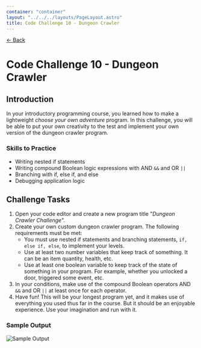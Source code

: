 ```yaml
---
container: "container"
layout: "../../../layouts/PageLayout.astro"
title: Code Challenge 10 - Dungeon Crawler
---
```


[← Back](/courses/code-challenges/)

# Code Challenge 10 - Dungeon Crawler

## Introduction

In your introductory programming course, you learned how to make a lightweight _choose your own adventure_ program. In this challenge, you will be able to put your own creativity to the test and implement your own version of the dungeon crawler program.

### Skills to Practice

- Writing nested if statements
- Writing compound Boolean logic expressions with AND `&&` and OR `||`
- Branching with if, else if, and else
- Debugging application logic

## Challenge Tasks

1. Open your code editor and create a new program title "_Dungeon Crawler Challenge_".
2. Create your own custom dungeon crawler program. The following requirements must be met:
   - You must use nested if statements and branching statements, `if, else if, else`, to implement your levels.
   - Use at least two number variables that keep track of something. It can be an item quantity, health, etc.
   - Use at least one boolean variable to keep track of the state of something in your program. For example, whether you unlocked a door, triggered some event, etc.
3. In your conditions, make use of the compound Boolean operators AND `&&` and OR `||` at least once for each operator.
4. Have fun! This will be your longest program yet, and it makes use of everything you used thus far in the course. But it should be an enjoyable experience. Use your imagination and run with it.

### Sample Output

![Sample Output](/assets/img/code-challenges/challenge-10-dungeon-crawler-sample.gif)
